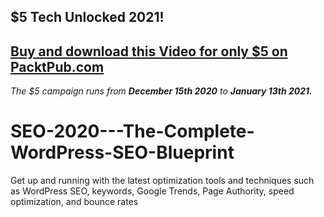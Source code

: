 ## $5 Tech Unlocked 2021!
[Buy and download this Video for only $5 on PacktPub.com](https://www.packtpub.com/product/seo-2020-the-complete-wordpress-seo-blueprint-video/9781800565838)
-----
*The $5 campaign         runs from __December 15th 2020__ to __January 13th 2021.__*

# SEO-2020---The-Complete-WordPress-SEO-Blueprint
Get up and running with the latest optimization tools and techniques such as WordPress SEO, keywords, Google Trends, Page Authority, speed optimization, and bounce rates
